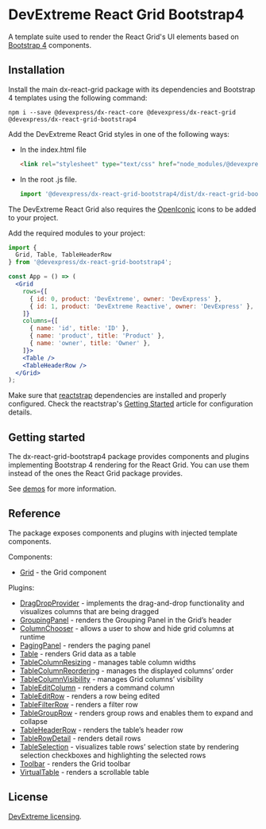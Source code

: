 # DevExtreme React Grid Bootstrap4

A template suite used to render the React Grid's UI elements based on [Bootstrap 4](http://getbootstrap.com/) components.

## Installation

Install the main dx-react-grid package with its dependencies and Bootstrap 4 templates using the following command:

```
npm i --save @devexpress/dx-react-core @devexpress/dx-react-grid @devexpress/dx-react-grid-bootstrap4
```

Add the DevExtreme React Grid styles in one of the following ways:

- In the index.html file

  ```html
  <link rel="stylesheet" type="text/css" href="node_modules/@devexpress/dx-react-grid-bootstrap4/dist/dx-react-grid-bootstrap4.css" />
  ```

- In the root .js file.

  ```js
  import '@devexpress/dx-react-grid-bootstrap4/dist/dx-react-grid-bootstrap4.css';
  ```

The DevExtreme React Grid also requires the [OpenIconic](https://useiconic.com/open) icons to be added to your project.

Add the required modules to your project:

```jsx
import {
  Grid, Table, TableHeaderRow
} from '@devexpress/dx-react-grid-bootstrap4';

const App = () => (
  <Grid
    rows={[
      { id: 0, product: 'DevExtreme', owner: 'DevExpress' },
      { id: 1, product: 'DevExtreme Reactive', owner: 'DevExpress' },
    ]}
    columns={[
      { name: 'id', title: 'ID' },
      { name: 'product', title: 'Product' },
      { name: 'owner', title: 'Owner' },
    ]}>
    <Table />
    <TableHeaderRow />
  </Grid>
);
```

Make sure that [reactstrap](https://reactstrap.github.io/) dependencies are installed and properly configured. Check the reactstrap's [Getting Started](https://reactstrap.github.io/) article for configuration details.

## Getting started

The dx-react-grid-bootstrap4 package provides components and plugins implementing Bootstrap 4 rendering for the React Grid. You can use them instead of the ones the React Grid package provides.

See [demos](https://devexpress.github.io/devextreme-reactive/react/grid/demos/) for more information.

## Reference

The package exposes components and plugins with injected template components.

Components:

- [Grid](https://devexpress.github.io/devextreme-reactive/react/grid/docs/reference/grid/) - the Grid component

Plugins:

- [DragDropProvider](https://devexpress.github.io/devextreme-reactive/react/grid/docs/reference/drag-drop-provider/) - implements the drag-and-drop functionality and visualizes columns that are being dragged
- [GroupingPanel](https://devexpress.github.io/devextreme-reactive/react/grid/docs/reference/grouping-panel/) - renders the Grouping Panel in the Grid’s header
- [ColumnChooser](https://devexpress.github.io/devextreme-reactive/react/grid/docs/reference/column-chooser/) - allows a user to show and hide grid columns at runtime
- [PagingPanel](https://devexpress.github.io/devextreme-reactive/react/grid/docs/reference/paging-panel/) - renders the paging panel
- [Table](https://devexpress.github.io/devextreme-reactive/react/grid/docs/reference/table/) - renders Grid data as a table
- [TableColumnResizing](https://devexpress.github.io/devextreme-reactive/react/grid/docs/reference/table-column-resizing/) - manages table column widths
- [TableColumnReordering](https://devexpress.github.io/devextreme-reactive/react/grid/docs/reference/table-column-reordering/) - manages the displayed columns’ order
- [TableColumnVisibility](https://devexpress.github.io/devextreme-reactive/react/grid/docs/reference/table-column-visibility/) - manages Grid columns’ visibility
- [TableEditColumn](https://devexpress.github.io/devextreme-reactive/react/grid/docs/reference/table-edit-column/) - renders a command column
- [TableEditRow](https://devexpress.github.io/devextreme-reactive/react/grid/docs/reference/table-edit-row/) - renders a row being edited
- [TableFilterRow](https://devexpress.github.io/devextreme-reactive/react/grid/docs/reference/table-filter-row/) - renders a filter row
- [TableGroupRow](https://devexpress.github.io/devextreme-reactive/react/grid/docs/reference/table-group-row/) - renders group rows and enables them to expand and collapse
- [TableHeaderRow](https://devexpress.github.io/devextreme-reactive/react/grid/docs/reference/table-header-row/) - renders the table’s header row
- [TableRowDetail](https://devexpress.github.io/devextreme-reactive/react/grid/docs/reference/table-row-detail/) - renders detail rows
- [TableSelection](https://devexpress.github.io/devextreme-reactive/react/grid/docs/reference/table-selection/) - visualizes table rows’ selection state by rendering selection checkboxes and highlighting the selected rows
- [Toolbar](https://devexpress.github.io/devextreme-reactive/react/grid/docs/reference/toolbar/) - renders the Grid toolbar
- [VirtualTable](https://devexpress.github.io/devextreme-reactive/react/grid/docs/reference/virtual-table/) - renders a scrollable table

## License

[DevExtreme licensing](https://js.devexpress.com/licensing/).
